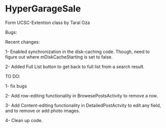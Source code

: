 # HyperGarageSale
Form UCSC-Extention class by Taral Oza

Bugs:



Recent changes:

1- Enabled synchronization in the disk-caching code. Though, need to figure out
   where mDiskCacheStarting is set to false.
   
2- Added Full List button to get back to full list from a search result.
   
   
TO DO:

1- fix bugs

2- Add row-editing functionality in BrowesePostsActivity to remove a row.

3- Add Content-editing functionality in DetailedPostActvity to edit any field, and to remove
   or add photo images.
   
4- Clean up code.

